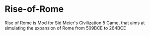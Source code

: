 # Rise-of-Rome
Rise of Rome is Mod for Sid Meier's Civilization 5 Game, that aims at simulating the expansion of Rome from 509BCE to 264BCE
